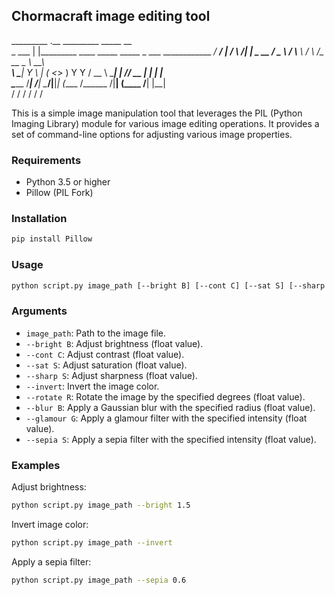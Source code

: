 ## Chormacraft image editing tool

_________ .__                                _________                _____  __   
\_   ___ \|  |_________  ____   _____ _____  \_   ___ \____________ _/ ____\/  |_ 
/    \  \/|  |  \_  __ \/  _ \ /     \\__  \ /    \  \/\_  __ \__  \\   __\\   __\
\     \___|   Y  \  | \(  <_> )  Y Y  \/ __ \\     \____|  | \// __ \|  |   |  |  
 \______  /___|  /__|   \____/|__|_|  (____  /\______  /|__|  (____  /__|   |__|  
        \/     \/                   \/     \/        \/            \/             


This is a simple image manipulation tool that leverages the PIL (Python Imaging Library) module for various image editing operations. It provides a set of command-line options for adjusting various image properties. 

### Requirements

- Python 3.5 or higher
- Pillow (PIL Fork)

### Installation

```bash
pip install Pillow
```

### Usage

```bash
python script.py image_path [--bright B] [--cont C] [--sat S] [--sharp S] [--invert] [--rotate R] [--blur B] [--glamour G] [--sepia S]
```

### Arguments

- `image_path`: Path to the image file.
- `--bright B`: Adjust brightness (float value).
- `--cont C`: Adjust contrast (float value).
- `--sat S`: Adjust saturation (float value).
- `--sharp S`: Adjust sharpness (float value).
- `--invert`: Invert the image color.
- `--rotate R`: Rotate the image by the specified degrees (float value).
- `--blur B`: Apply a Gaussian blur with the specified radius (float value).
- `--glamour G`: Apply a glamour filter with the specified intensity (float value).
- `--sepia S`: Apply a sepia filter with the specified intensity (float value).

### Examples

Adjust brightness:

```bash
python script.py image_path --bright 1.5
```

Invert image color:

```bash
python script.py image_path --invert
```

Apply a sepia filter:

```bash
python script.py image_path --sepia 0.6
```
